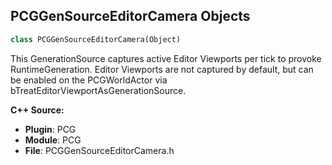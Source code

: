 ## PCGGenSourceEditorCamera Objects

```python
class PCGGenSourceEditorCamera(Object)
```

This GenerationSource captures active Editor Viewports per tick to provoke RuntimeGeneration. Editor Viewports
are not captured by default, but can be enabled on the PCGWorldActor via bTreatEditorViewportAsGenerationSource.

**C++ Source:**

- **Plugin**: PCG
- **Module**: PCG
- **File**: PCGGenSourceEditorCamera.h

<a id="unreal.PCGGenSourcePlayer"></a>